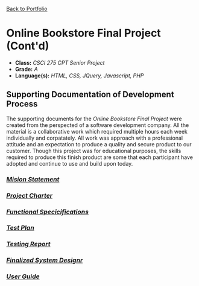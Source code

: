 [Back to Portfolio](./)

Online Bookstore Final Project (Cont'd)
===============

-   **Class:** *CSCI 275 CPT Senior Project*
-   **Grade:** *A* 
-   **Language(s):** *HTML, CSS, JQuery, Javascript, PHP* 


## Supporting Documentation of Development Process

The supporting documents for the *Online Bookstore Final Project* were created from the perspected of a software development company. All the material is a collaborative work which required multiple hours each week individually and corpatately. All work was approach with a professional attitude and an expectation to produce a quality and secure product to our customer. Though this project was for educational purposes, the skills required to produce this finish product are some that each participant have adopted and continue to use and build upon today.


### [*Mision Statement*](pdf/Mission_Statement.pdf)  


### [*Project Charter*](pdf/Project_Charter.pdf)  


### [*Functional Specicifications*](pdf/Functional_Specifications.pdf)  


### [*Test Plan*](pdf/Finalized_Test_Plan.pdf)  


### [*Testing Report*](pdf/Testing_Report.pdf)  


### [*Finalized System Designr*](pdf/Finalized_System_Design.pdf)  


### [*User Guide*](pdf/User_Guide.pdf)  

